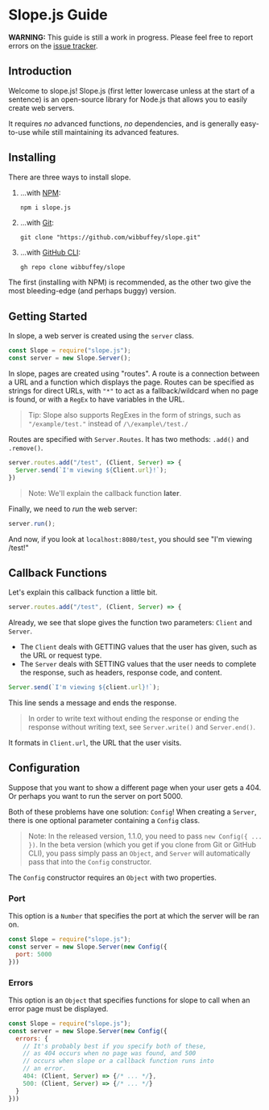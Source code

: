 # Slope.js Guide

**WARNING:** This guide is still a work in progress. Please feel free to report errors on the [issue tracker](https://github.com/wibbuffey/slope/blob/library/pages/#links).

## Introduction

Welcome to slope.js! Slope.js (first letter lowercase unless at the start of a sentence) is an open-source library for Node.js that allows you to easily create web servers.

It requires *no* advanced functions, *no* dependencies, and is generally easy-to-use while still maintaining its advanced features.

## Installing

There are three ways to install slope.

1. ...with [NPM](https://npmjs.org):

   ```shell
   npm i slope.js
   ```

2. ...with [Git](https://git-scm.com):

   ```shell
   git clone "https://github.com/wibbuffey/slope.git"
   ```

3. ...with [GitHub CLI](https://github.com/cli/cli):

   ```sh
   gh repo clone wibbuffey/slope
   ```

The first (installing with NPM) is recommended, as the other two give the most bleeding-edge (and perhaps buggy) version.

## Getting Started

In slope, a web server is created using the `server` class.

```javascript
const Slope = require("slope.js");
const server = new Slope.Server();
```

In slope, pages are created using "routes". A route is a connection between a URL and a function which displays the page. Routes can be specified as strings for direct URLs, with `"*"` to act as a fallback/wildcard when no page is found, or with a `RegEx` to have variables in the URL.

> Tip: Slope also supports RegExes in the form of strings, such as `"/example/test."` instead of `/\/example\/test./`

Routes are specified with `Server.Routes`. It has two methods: `.add()` and `.remove()`.

```javascript
server.routes.add("/test", (Client, Server) => {
  Server.send(`I'm viewing ${Client.url}!`);
})
```

> Note: We'll explain the callback function **later**.

Finally, we need to *run* the web server:

```js
server.run();
```

And now, if you look at `localhost:8080/test`, you should see "I'm viewing /test!"

## Callback Functions

Let's explain this callback function a little bit.

```js
server.routes.add("/test", (Client, Server) => {
```

Already, we see that slope gives the function two parameters: `Client` and `Server`.

- The `Client` deals with GETTING values that the user has given, such as the URL or request type.
- The `Server` deals with SETTING values that the user needs to complete the response, such as headers, response code, and content.

```javascript
Server.send(`I'm viewing ${client.url}!`);
```

This line sends a message and ends the response.

> In order to write text without ending the response or ending the response without writing text, see `Server.write()` and `Server.end()`.

It formats in `Client.url`, the URL that the user visits.

## Configuration

Suppose that you want to show a different page when your user gets a 404. Or perhaps you want to run the server on port 5000.

Both of these problems have one solution: `Config`! When creating a `Server`, there is one optional parameter containing a `Config` class.

> Note: In the released version, 1.1.0, you need to pass `new Config({ ... })`. In the beta version (which you get if you clone from Git or GitHub CLI), you pass simply pass an `Object`, and `Server` will automatically pass that into the `Config` constructor.

The `Config` constructor requires an `Object` with two properties.

### Port

This option is a `Number` that specifies the port at which the server will be ran on.

```javascript
const Slope = require("slope.js");
const server = new Slope.Server(new Config({
  port: 5000
}))
```

### Errors

This option is an `Object` that specifies functions for slope to call when an error page must be displayed.

```javascript
const Slope = require("slope.js");
const server = new Slope.Server(new Config({
  errors: {
    // It's probably best if you specify both of these,
    // as 404 occurs when no page was found, and 500
    // occurs when slope or a callback function runs into
    // an error.
    404: (Client, Server) => {/* ... */},
    500: (Client, Server) => {/* ... */}
  }
}))
```



